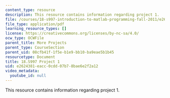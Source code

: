 ```yaml
---
content_type: resource
description: This resource contains information regarding project 1.
file: /courses/18-s997-introduction-to-matlab-programming-fall-2011/e2624381eacc0cdd07b78bae6e2f2a12_MIT18_S997F11_Project_1.pdf
file_type: application/pdf
learning_resource_types: []
license: https://creativecommons.org/licenses/by-nc-sa/4.0/
ocw_type: OCWFile
parent_title: More Projects
parent_type: CourseSection
parent_uid: 08cfb41f-1f5e-b1e9-bb10-ba9eae5b1b45
resourcetype: Document
title: 18.S997 Project 1
uid: e2624381-eacc-0cdd-07b7-8bae6e2f2a12
video_metadata:
  youtube_id: null
---
```

This resource contains information regarding project 1.